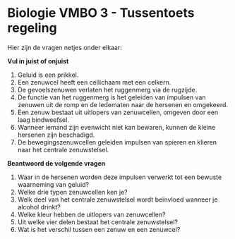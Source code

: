 # Biologie VMBO 3 - Tussentoets regeling

Hier zijn de vragen netjes onder elkaar:

**Vul in juist of onjuist**

1.	Geluid is een prikkel.
2. Een zenuwcel heeft een cellichaam met een celkern.
3. De gevoelszenuwen verlaten het ruggenmerg via de rugzijde.
4. De functie van het ruggenmerg is het geleiden van impulsen van zenuwen uit de romp en de ledematen naar de hersenen en omgekeerd.
5. Een zenuw bestaat uit uitlopers van zenuwcellen, omgeven door een laag bindweefsel.
6. Wanneer iemand zijn evenwicht niet kan bewaren, kunnen de kleine hersenen zijn beschadigd.
7. De bewegingszenuwcellen geleiden impulsen van spieren en klieren naar het centrale zenuwstelsel.

**Beantwoord de volgende vragen**

1. Waar in de hersenen worden deze impulsen verwerkt tot een bewuste waarneming van geluid?
13. Welke drie typen zenuwcellen ken je?
14. Welk deel van het centrale zenuwstelsel wordt beïnvloed wanneer je alcohol drinkt?
15. Welke kleur hebben de uitlopers van zenuwcellen?
16. Uit welke vier delen bestaat het centrale zenuwstelsel?
17. Wat is het verschil tussen een zenuw en een zenuwcel?


<!--
**Vul in juist of onjuist**

1.	Geluid is een prikkel. onjuist
2. Een zenuwcel heeft een cellichaam met een celkern. juist
3. De gevoelszenuwen verlaten het ruggenmerg via de rugzijde. onjuist
4. De functie van het ruggenmerg is het geleiden van impulsen van zenuwen uit de romp en de ledematen naar de hersenen en omgekeerd. juist
5. Een zenuw bestaat uit uitlopers van zenuwcellen, omgeven door een laag bindweefsel. juist
6. Wanneer iemand zijn evenwicht niet kan bewaren, kunnen de grote hersenen zijn beschadigd. onjuist
7. De bewegingszenuwcellen geleiden impulsen van spieren en klieren naar het centrale zenuwstelsel. onjuist

**Beantwoord de volgende vragen**

1. Waar in de hersenen worden deze impulsen verwerkt tot een bewuste waarneming van geluid? grote hersenen
13. Welke drie typen zenuwcellen ken je? gevoels-, schakel-, en bewegingszenuwcel.
14. Welk deel van het centrale zenuwstelsel wordt beïnvloed wanneer je alcohol drinkt? kleine hersenen
15. Welke kleur hebben de uitlopers van zenuwcellen? wit
16. Uit welke vier delen bestaat het centrale zenuwstelsel? grote, kleine hersenen, hersenstam, ruggenmerg
17. Wat is het verschil tussen een zenuw en een zenuwcel? een zenuw bestaat uit zenuwcellen
18. -->

